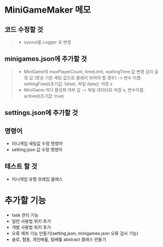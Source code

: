 # MiniGameMaker 메모

## 코드 수정할 것
> - sysout를 Logger 로 변경


## minigames.json에 추가할 것
> - MiniGame의 maxPlayerCount, timeLimit, waitingTime 값 변경 금지 설정 값 (항상 기본 세팅 값으로 플레이 되어야 할 경우) -> 변수 이름: settingFixed(초기값: false), 파일 data는 저장 x
> - MiniGame 마다 활성화 여부 값 -> 파일 데이터로 저장 o, 변수이름: actived(초기값: true)

## settings.json에 추가할 것

## 명령어
- 미니게임 세팅값 수정 명령어
- setting.json 값 수정 명령어

## 테스트 할 것
- 미니게임 유형 프레임 클래스

# 추가할 기능
- task 관리 기능
- 일반 사용법 위키 추가
- 개발 사용법 위키 추가
- 오류 캐쳐 기능 만들기(setting.json, minigames.json 오류 검사 기능)
- 솔로, 협동, 개인배틀, 팀배틀 abstract 클래스 만들기